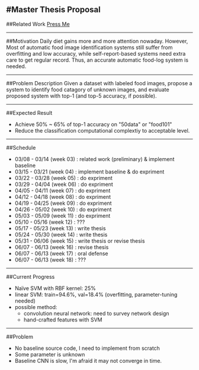 #Master Thesis Proposal
-------------------------------------------------------------------------------
##Related Work
[Press Me](https://github.com/zxm20243/master_thesis/blob/master/related_work.md)

-------------------------------------------------------------------------------
##Motivation
Daily diet gains more and more attention nowaday. 
However, Most of automatic food image identification systems still 
suffer from overfitting and low accuracy, 
while self-report-based systems need extra care to get regular record. 
Thus, an accurate automatic food-log system is needed.

-------------------------------------------------------------------------------
##Problem Description
Given a dataset with labeled food images, 
propose a system to identify food catagory of unknown images, 
and evaluate proposed system with top-1 (and top-5 accuracy, if possible).

-------------------------------------------------------------------------------
##Expected Result
- Achieve 50% ~ 65% of top-1 accuracy on "50data" or "food101"
- Reduce the classification computational complextiy to acceptable level.

-------------------------------------------------------------------------------
##Schedule
- 03/08 - 03/14 (week 03) : related work (preliminary) & implement baseline
- 03/15 - 03/21 (week 04) : implement baseline & do expriment
- 03/22 - 03/28 (week 05) : do expriment
- 03/29 - 04/04 (week 06) : do expriment
- 04/05 - 04/11 (week 07) : do expriment
- 04/12 - 04/18 (week 08) : do expriment
- 04/19 - 04/25 (week 09) : do expriment
- 04/26 - 05/02 (week 10) : do expriment
- 05/03 - 05/09 (week 11) : do expriment
- 05/10 - 05/16 (week 12) : ???
- 05/17 - 05/23 (week 13) : write thesis 
- 05/24 - 05/30 (week 14) : write thesis
- 05/31 - 06/06 (week 15) : write thesis or revise thesis
- 06/07 - 06/13 (week 16) : revise thesis
- 06/07 - 06/13 (week 17) : oral defense
- 06/07 - 06/13 (week 18) : ???

-------------------------------------------------------------------------------
##Current Progress
- Na&iuml;ve SVM with RBF kernel: 25%
- linear SVM: train=94.6%, val=18.4% (overfitting, parameter-tuning needed)
- possible method:
	- convolution neural network: need to survey network design
	- hand-crafted features with SVM

-------------------------------------------------------------------------------
##Problem
- No baseline source code, I need to implement from scratch
- Some parameter is unknown
- Baseline CNN is slow, I'm afraid it may not converge in time.
